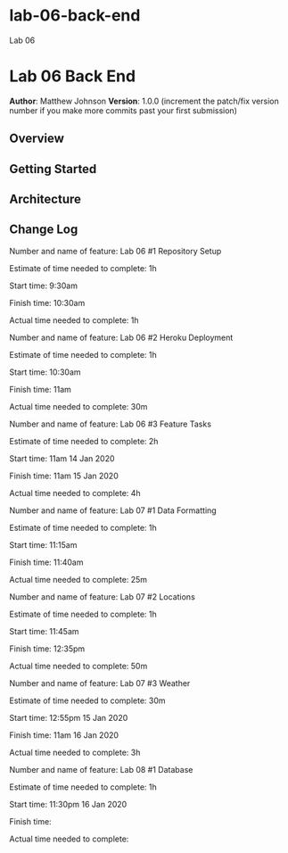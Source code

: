 # lab-06-back-end
Lab 06

# Lab 06 Back End

**Author**: Matthew Johnson
**Version**: 1.0.0 (increment the patch/fix version number if you make more commits past your first submission)

## Overview
<!-- Provide a high level overview of what this application is and why you are building it, beyond the fact that it's an assignment for this class. (i.e. What's your problem domain?) -->

## Getting Started
<!-- What are the steps that a user must take in order to build this app on their own machine and get it running? -->

## Architecture
<!-- Provide a detailed description of the application design. What technologies (languages, libraries, etc) you're using, and any other relevant design information. -->

## Change Log
<!-- Use this area to document the iterative changes made to your application as each feature is successfully implemented. Use time stamps. Here's an examples:

01-01-2001 4:59pm - Application now has a fully-functional express server, with a GET route for the location resource.

## Credits and Collaborations
Vij Rangarajan
Tyler Sayvetz
Andrew Kyllo
 -->

Number and name of feature: Lab 06 #1 Repository Setup

Estimate of time needed to complete: 1h

Start time: 9:30am

Finish time: 10:30am

Actual time needed to complete: 1h


Number and name of feature: Lab 06 #2 Heroku Deployment

Estimate of time needed to complete: 1h

Start time: 10:30am

Finish time: 11am

Actual time needed to complete: 30m


Number and name of feature: Lab 06 #3 Feature Tasks

Estimate of time needed to complete: 2h

Start time: 11am 14 Jan 2020

Finish time: 11am 15 Jan 2020

Actual time needed to complete: 4h


Number and name of feature: Lab 07 #1 Data Formatting

Estimate of time needed to complete: 1h

Start time: 11:15am

Finish time: 11:40am

Actual time needed to complete: 25m


Number and name of feature: Lab 07 #2 Locations

Estimate of time needed to complete: 1h

Start time: 11:45am

Finish time: 12:35pm

Actual time needed to complete: 50m


Number and name of feature: Lab 07 #3 Weather

Estimate of time needed to complete: 30m

Start time: 12:55pm 15 Jan 2020

Finish time: 11am 16 Jan 2020

Actual time needed to complete: 3h


Number and name of feature: Lab 08 #1 Database

Estimate of time needed to complete: 1h

Start time: 11:30pm 16 Jan 2020

Finish time: 

Actual time needed to complete: 